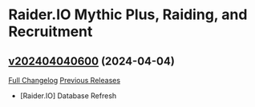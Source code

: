 # Raider.IO Mythic Plus, Raiding, and Recruitment

## [v202404040600](https://github.com/RaiderIO/raiderio-addon/tree/v202404040600) (2024-04-04)
[Full Changelog](https://github.com/RaiderIO/raiderio-addon/compare/v202404030600...v202404040600) [Previous Releases](https://github.com/RaiderIO/raiderio-addon/releases)

- [Raider.IO] Database Refresh  
